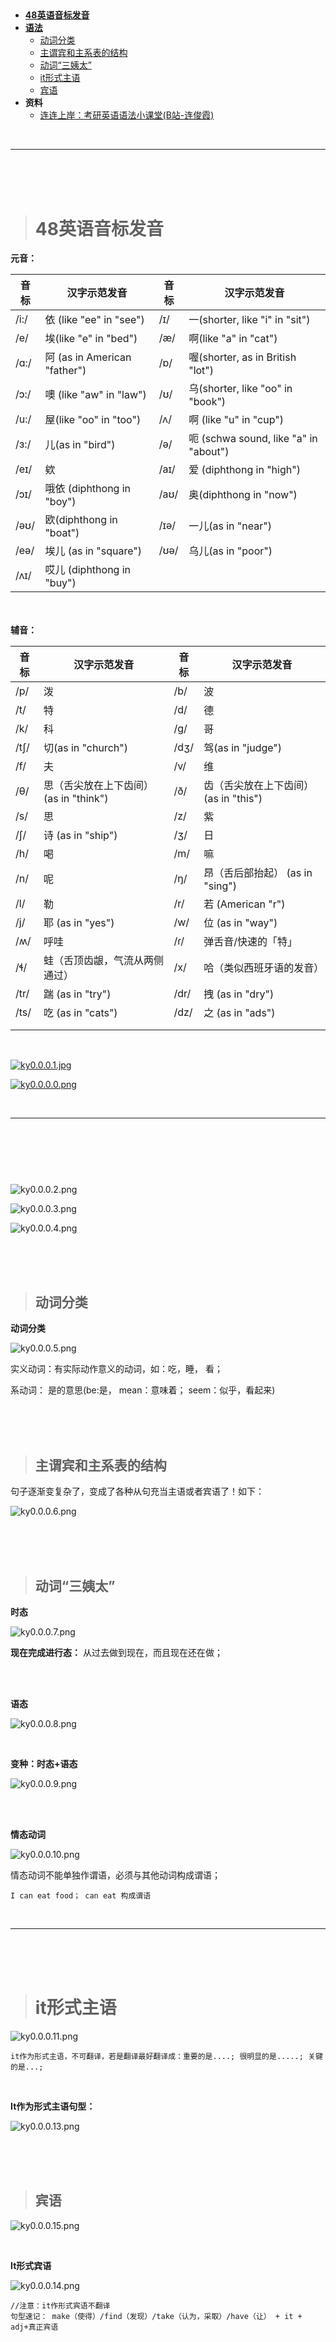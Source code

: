 > <h2 id=""></h2>
- [**48英语音标发音**](#48英语音标发音)
- [**语法**](#语法)
	- [动词分类](#动词分类)
	- [主谓宾和主系表的结构](#主谓宾和主系表的结构)
	- [动词“三姨太”](#动词“三姨太”)
	- [it形式主语](#it形式主语)
	- [宾语](#宾语)
- **资料**
	- [连连上岸：考研英语语法小课堂(B站-连俊霞)](https://www.bilibili.com/video/BV13h411H7fA?p=5&vd_source=a7fe275f0ee54c4d2f691a823f8876b8)










<br/>

***
<br/><br/><br/>

> <h1 id="48英语音标发音">48英语音标发音</h1>

**元音：**

| 音标  | 汉字示范发音 | 音标  | 汉字示范发音 |
|-------|--------------|-------|--------------|
| /i:/  | 依  (like "ee" in "see")         | /ɪ/   | 一(shorter, like "i" in "sit")           |
| /e/   | 埃(like "e" in "bed")           | /æ/   | 啊(like "a" in "cat")           |
| /ɑ:/  | 阿 (as in American "father")          | /ɒ/   | 喔(shorter, as in British "lot")           |
| /ɔ:/  | 噢  (like "aw" in "law")          | /ʊ/   | 乌(shorter, like "oo" in "book")           |
| /u:/  | 屋(like "oo" in "too")           | /ʌ/   | 啊 (like "u" in "cup")          |
| /ɜ:/  | 儿(as in "bird")           | /ə/   | 呃 (schwa sound, like "a" in "about")           |
| /eɪ/  | 欸           | /aɪ/  | 爱 (diphthong in "high")           |
| /ɔɪ/  | 哦依 (diphthong in "boy")         | /aʊ/  | 奥(diphthong in "now")           |
| /əʊ/  | 欧(diphthong in "boat")           | /ɪə/  | 一儿(as in "near")         |
| /eə/  | 埃儿 (as in "square")         | /ʊə/  | 乌儿(as in "poor")         |
| /ʌɪ/  | 哎儿 (diphthong in "buy")       |   |          |


<br/><br/>
**辅音：**

| 音标  | 汉字示范发音 | 音标  | 汉字示范发音 |
|-------|--------------|-------|--------------|
| /p/   | 泼         | /b/   | 波           |
| /t/   | 特           | /d/   | 德           |
| /k/   | 科           | /g/   | 哥           |
| /tʃ/  | 切(as in "church")           | /dʒ/  | 驾(as in "judge")|
| /f/   | 夫           | /v/   | 维           |
| /θ/   | 思（舌尖放在上下齿间） (as in "think") | /ð/   | 齿（舌尖放在上下齿间）(as in "this") |
| /s/   | 思           | /z/   | 紫           |
| /ʃ/   |  诗 (as in "ship") | /ʒ/   | 日           |
| /h/   | 喝           | /m/   | 嘛           |
| /n/   | 呢           | /ŋ/   | 昂（舌后部抬起） (as in "sing") |
| /l/   | 勒           | /r/   | 若 (American "r")           |
| /j/   | 耶 (as in "yes")          | /w/   | 位 (as in "way")           |
| /ʍ/   | 呼哇         | /ɾ/   | 弹舌音/快速的「特」 |
| /ɬ/   | 蛙（舌顶齿龈，气流从两侧通过） | /x/   | 哈（类似西班牙语的发音） |
|  /tr/  | 踹 (as in "try") |  /dr/ | 拽 (as in "dry")  
| /ts/ | 吃 (as in "cats") |  /dz/  | 之 (as in "ads") |
|    |  | |    |
|    |  | |    |  


<br/>

[![ky0.0.0.1.jpg](./Pictures/ky0.0.0.1.jpg)](https://www.bilibili.com/video/BV1vi4y1C73C/?spm_id_from=333.337.search-card.all.click&vd_source=a7fe275f0ee54c4d2f691a823f8876b8)


[![ky0.0.0.0.png](./Pictures/ky0.0.0.0.png)](https://www.bilibili.com/video/BV1vi4y1C73C/?spm_id_from=333.337.search-card.all.click&vd_source=a7fe275f0ee54c4d2f691a823f8876b8)


<br/>

***
<br/><br/><br/>

> <h1 id=""></h1>

![ky0.0.0.2.png](./Pictures/ky0.0.0.2.png)

![ky0.0.0.3.png](./Pictures/ky0.0.0.3.png)


![ky0.0.0.4.png](./Pictures/ky0.0.0.4.png)



<br/><br/><br/>

> <h2 id="动词分类">动词分类</h2>


**动词分类**

![ky0.0.0.5.png](./Pictures/ky0.0.0.5.png)

实义动词：有实际动作意义的动词，如：吃，睡， 看；

系动词： 是的意思(be:是， mean：意味着； seem：似乎，看起来)


<br/><br/><br/>

> <h2 id="主谓宾和主系表的结构">主谓宾和主系表的结构</h2>

句子逐渐变复杂了，变成了各种从句充当主语或者宾语了！如下：

![ky0.0.0.6.png](./Pictures/ky0.0.0.6.png)


<br/><br/><br/>

> <h2 id="动词“三姨太”">动词“三姨太”</h2>


**时态**
   
![ky0.0.0.7.png](./Pictures/ky0.0.0.7.png)


**现在完成进行态：** 从过去做到现在，而且现在还在做；



<br/> <br/>

**语态**

![ky0.0.0.8.png](./Pictures/ky0.0.0.8.png)


<br/>

**变种：时态+语态**

![ky0.0.0.9.png](./Pictures/ky0.0.0.9.png)



<br/> <br/>


**情态动词**

![ky0.0.0.10.png](./Pictures/ky0.0.0.10.png)



情态动词不能单独作谓语，必须与其他动词构成谓语；

```
I can eat food； can eat 构成谓语
```



<br/>

***
<br/><br/><br/>

> <h1 id="it形式主语">it形式主语</h1>

![ky0.0.0.11.png](./Pictures/ky0.0.0.11.png)


```
it作为形式主语，不可翻译，若是翻译最好翻译成：重要的是....; 很明显的是.....; 关键的是...;
```

<br/>


**It作为形式主语句型：**

![ky0.0.0.13.png](./Pictures/ky0.0.0.13.png)



<br/><br/><br/>

> <h2 id="宾语">宾语</h2>

![ky0.0.0.15.png](./Pictures/ky0.0.0.15.png)


<br/>

**It形式宾语**

![ky0.0.0.14.png](./Pictures/ky0.0.0.14.png)

```
//注意：it作形式宾语不翻译
句型速记： make（使得）/find（发现）/take（认为，采取）/have（让） + it + adj+真正宾语




```











